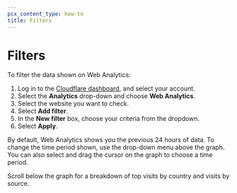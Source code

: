 ```yaml
---
pcx_content_type: how-to
title: Filters
---
```


# Filters

To filter the data shown on Web Analytics:

1. Log in to the [Cloudflare dashboard](https://dash.cloudflare.com/login), and select your account.
2. Select the **Analytics** drop-down and choose **Web Analytics**.
3. Select the website you want to check.
4. Select **Add filter**.
5. In the **New filter** box, choose your criteria from the dropdown.
6. Select **Apply**.

By default, Web Analytics shows you the previous 24 hours of data. To change the time period shown, use the drop-down menu above the graph. You can also select and drag the cursor on the graph to choose a time period.

Scroll below the graph for a breakdown of top visits by country and visits by source.
